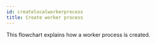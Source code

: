 ```yaml
---
id: createlocalworkerprocess
title: Create worker process
---
```

This flowchart explains how a worker process is created.

<CreateFlowcharts id='createlocalworkerprocess' />
